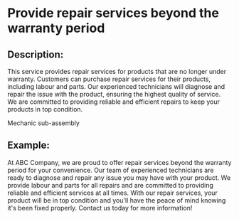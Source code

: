 # Provide repair services beyond the warranty period

## Description:
This service provides repair services for products that are no longer under warranty. Customers can purchase repair services for their products, including labour and parts. Our experienced technicians will diagnose and repair the issue with the product, ensuring the highest quality of service. We are committed to providing reliable and efficient repairs to keep your products in top condition.

Mechanic sub-assembly

## Example:
At ABC Company, we are proud to offer repair services beyond the warranty period for your convenience. Our team of experienced technicians are ready to diagnose and repair any issue you may have with your product. We provide labour and parts for all repairs and are committed to providing reliable and efficient services at all times. With our repair services, your product will be in top condition and you'll have the peace of mind knowing it's been fixed properly. Contact us today for more information!